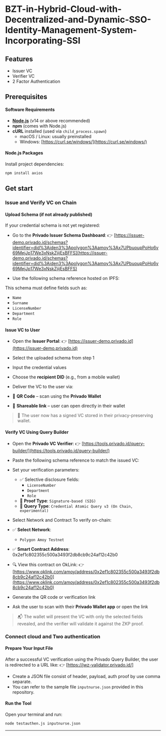 # BZT-in-Hybrid-Cloud-with-Decentralized-and-Dynamic-SSO-Identity-Management-System-Incorporating-SSI
## Features

- Issuer VC
- Verifier VC
- 2 Factor Authentication

## Prerequisites

#### Software Requirements

- **[Node.js](https://nodejs.org/)** (v14 or above recommended)
- **npm** (comes with Node.js)
- **cURL** installed (used via `child_process.spawn`)
  - macOS / Linux: usually preinstalled
  - Windows: [https://curl.se/windows/](https://curl.se/windows/)

#### Node.js Packages

Install project dependencies:

```bash
npm install axios
```

## Get start
### Issue and Verify VC on Chain
#### Upload Schema (if not already published)

If your credential schema is not yet registered:

- Go to the **Privado Issuer Schema Dashboard**:
  👉 [https://issuer-demo.privado.id/schemas?identifier=did%3Aiden3%3Apolygon%3Aamoy%3Ax7UPbuoupPoHo6v69MejJp17We3xNskZjijEsBFFS](https://issuer-demo.privado.id/schemas?identifier=did%3Aiden3%3Apolygon%3Aamoy%3Ax7UPbuoupPoHo6v69MejJp17We3xNskZjijEsBFFS)

- Use the following schema reference hosted on IPFS:


This schema must define fields such as:
- `Name`
- `Surname`
- `LicenseNumber`
- `Department`
- `Role`

#### Issue VC to User

- Open the **Issuer Portal**:
  👉 [https://issuer-demo.privado.id](https://issuer-demo.privado.id)

- Select the uploaded schema from step 1

- Input the credential values

- Choose the **recipient DID** (e.g., from a mobile wallet)

- Deliver the VC to the user via:
- 🔳 **QR Code** – scan using the **Privado Wallet**
- 🔗 **Shareable link** – user can open directly in their wallet

> 🧠 The user now has a signed VC stored in their privacy-preserving wallet.

#### Verify VC Using Query Builder

- Open the **Privado VC Verifier**:
👉 [https://tools.privado.id/query-builder/](https://tools.privado.id/query-builder/)

- Paste the following schema reference to match the issued VC:

- Set your verification parameters:
  - ✅ Selective disclosure fields:
    - `LicenseNumber`
    - `Department`
    - `Role`
  - 🔐 **Proof Type**: `Signature-based (SIG)`
  - 🧪 **Query Type**: `Credential Atomic Query v3 (On Chain, experimental)`

- Select Network and Contract To verify on-chain:

- ✅ **Select Network**:
  - `Polygon Amoy Testnet`

- ✅ **Smart Contract Address**:
0x2ef1c802355c500a3493f2db8cb9c24af12c42b0

- 🔍 View this contract on OkLink:
👉 [https://www.oklink.com/amoy/address/0x2ef1c802355c500a3493f2db8cb9c24af12c42b0](https://www.oklink.com/amoy/address/0x2ef1c802355c500a3493f2db8cb9c24af12c42b0)

- Generate the QR code or verification link

- Ask the user to scan with their **Privado Wallet app** or open the link

> 📬 The wallet will present the VC with only the selected fields revealed, and the verifier will validate it against the ZKP proof.

### Connect cloud and Two authentication

#### Prepare Your Input File

After a successful VC verification using the Privado Query Builder, the user is redirected to a URL like:
👉 [https://jwz-validator.privado.id/]
- Create a JSON file consist of header, payload, auth proof by use comma separate.
- You can refer to the sample file `inputnurse.json` provided in this repository.

#### Run the Tool

Open your terminal and run:

```bash
node testauthen.js inputnurse.json
```
---
